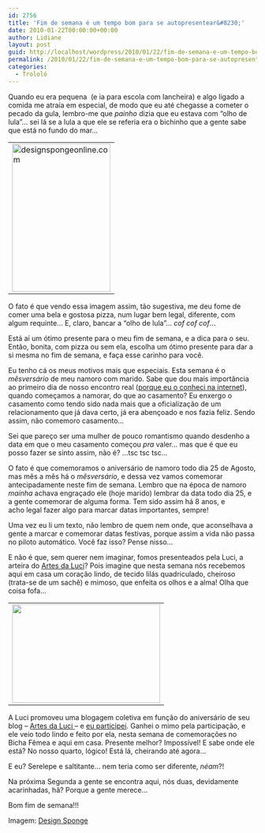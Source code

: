 ```yaml
---
id: 2756
title: 'Fim de semana é um tempo bom para se autopresentear&#8230;'
date: 2010-01-22T00:00:00+00:00
author: Lidiane
layout: post
guid: http://localhost/wordpress/2010/01/22/fim-de-semana-e-um-tempo-bom-para-se-autopresentear/
permalink: /2010/01/22/fim-de-semana-e-um-tempo-bom-para-se-autopresentear/
categories:
  - Trololó
---
```

Quando eu era pequena  (e ia para escola com lancheira) e algo ligado a comida me atraía em especial, de modo que eu até chegasse a cometer o pecado da gula, lembro-me que _painho_ dizia que eu estava com “olho de lula”… sei lá se a lula a que ele se referia era o bichinho que a gente sabe que está no fundo do mar…<!--more-->

<table align="center">
  <tr>
    <td>
      <img class="aligncenter size-medium wp-image-3983" title="designspongeonline.com" src="http://www.trololodemulher.com.br/blog/wp-content/uploads/2009/12/designspongeonline.com_-199x300.jpg" alt="designspongeonline.com" width="199" height="300" />
    </td>
  </tr>
</table>

O fato é que vendo essa imagem assim, tão sugestiva, me deu fome de comer uma bela e gostosa pizza, num lugar bem legal, diferente, com algum requinte&#8230; E, claro, bancar a “olho de lula”… _cof cof cof_…

Está aí um ótimo presente para o meu fim de semana, e a dica para o seu. Então, bonita, com pizza ou sem ela, escolha um ótimo presente para dar a si mesma no fim de semana, e faça esse carinho para você.

Eu tenho cá os meus motivos mais que especiais. Esta semana é o _mêsversário_ de meu namoro com marido. Sabe que dou mais importância ao primeiro dia de nosso encontro real (<a href="http://www.trololodemulher.com.br/2009/08/27/do-que-a-boa-conversa-pode-fazer-por-um-casal/" target="_self">porque eu o conheci na internet</a>), quando começamos a namorar, do que ao casamento? Eu enxergo o casamento como tendo sido nada mais que a oficialização de um relacionamento que já dava certo, já era abençoado e nos fazia feliz. Sendo assim, não comemoro casamento&#8230;

Sei que pareço ser uma mulher de pouco romantismo quando desdenho a data em que o meu casamento começou _pra_ valer&#8230; mas que é que eu posso fazer se sinto assim, não é? &#8230;tsc tsc tsc&#8230;

O fato é que comemoramos o aniversário de namoro todo dia 25 de Agosto, mas mês a mês há o _mêsversário_, e dessa vez vamos comemorar antecipadamente neste fim de semana. Lembro que na época de namoro _mainha_ achava engraçado ele (hoje marido) lembrar da data todo dia 25, e a gente comemorar de alguma forma. Tem sido assim há 8 anos, e acho legal fazer algo para marcar datas importantes, sempre!

Uma vez eu li um texto, não lembro de quem nem onde, que aconselhava a gente a marcar e comemorar datas festivas, porque assim a vida não passa no piloto automático. Você faz isso? Pense nisso&#8230;

E não é que, sem querer nem imaginar, fomos presenteados pela Luci, a arteira do <a href="http://artesdaluci.blogspot.com/" target="_blank">Artes da Luci</a>? Pois imagine que nesta semana nós recebemos aqui em casa um coração lindo, de tecido lilás quadriculado, cheiroso (trata-se de um sachê) e mimoso, que enfeita os olhos e a alma! Olha que coisa fofa&#8230;

<table align="center">
  <tr>
    <td>
      <a href="http://www.trololodemulher.com.br/blog/wp-content/uploads/2010/01/DSC02106.jpg"><img class="aligncenter size-medium wp-image-4169" title="DSC02106" src="http://www.trololodemulher.com.br/blog/wp-content/uploads/2010/01/DSC02106-300x200.jpg" alt="" width="300" height="200" /></a>
    </td>
  </tr>
</table>

A Luci promoveu uma blogagem coletiva em função do aniversário de seu blog &#8211; <a href="http://artesdaluci.blogspot.com/" target="_blank">Artes da Luci </a>&#8211; e <a href="http://www.trololodemulher.com.br/2009/12/11/do-talento-que-eu-tenho-na-minha-arte-qual-o-seu/" target="_self">eu participei</a>. Ganhei o mimo pela participação, e ele veio todo lindo e feito por ela, nesta semana de comemorações no Bicha Fêmea e aqui em casa. Presente melhor? Impossível! E sabe onde ele está? No nosso quarto, lógico! Está lá, cheirando até agora&#8230;

E eu? Serelepe e saltitante&#8230; nem teria como ser diferente, _néam_?!

Na próxima Segunda a gente se encontra aqui, nós duas, devidamente acarinhadas, hã? Porque a gente merece&#8230;

Bom fim de semana!!!

Imagem: <a href="http://www.designspongeonline.com/" target="_blank">Design Sponge</a>